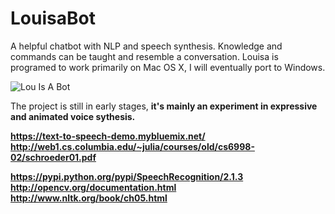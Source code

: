 # LouisaBot
A helpful chatbot with NLP and speech synthesis. Knowledge and commands can be taught and resemble a conversation.
Louisa is programed to work primarily on Mac OS X, I will eventually port to Windows.

![Lou Is A Bot](http://s32.postimg.org/v0ui84qj9/louisa.png)

The project is still in early stages, <b>it's mainly an experiment in expressive and animated voice sythesis.<b>

https://text-to-speech-demo.mybluemix.net/
http://web1.cs.columbia.edu/~julia/courses/old/cs6998-02/schroeder01.pdf


https://pypi.python.org/pypi/SpeechRecognition/2.1.3
http://opencv.org/documentation.html
http://www.nltk.org/book/ch05.html

